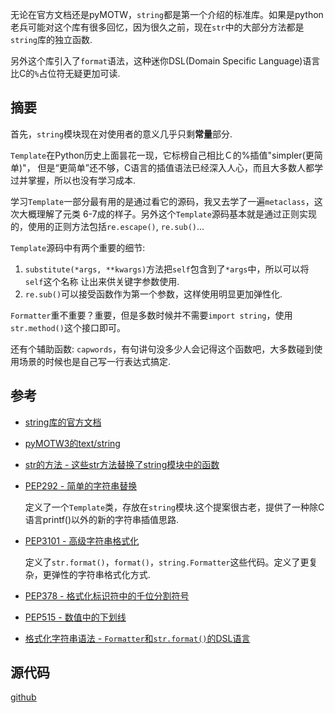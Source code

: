 无论在官方文档还是pyMOTW，`string`都是第一个介绍的标准库。如果是python老兵可能对这个库有很多回忆，因为很久之前，现在`str`中的大部分方法都是`string`库的独立函数.

另外这个库引入了`format`语法，这种迷你DSL(Domain Specific Language)语言比C的`%`占位符无疑更加可读.

## 摘要

首先，`string`模块现在对使用者的意义几乎只剩**常量**部分.

`Template`在Python历史上面昙花一现，它标榜自己相比Ｃ的%插值"simpler(更简单)"，
但是“更简单”还不够，C语言的插值语法已经深入人心，而且大多数人都学过并掌握，所以也没有学习成本.

学习`Template`一部分最有用的是通过看它的源码，我又去学了一遍`metaclass`，这次大概理解了元类
6-7成的样子。另外这个`Template`源码基本就是通过正则实现的，使用的正则方法包括`re.escape()`,
`re.sub()`...

`Template`源码中有两个重要的细节:

1. `substitute(*args, **kwargs)`方法把`self`包含到了`*args`中，所以可以将`self`这个名称
让出来供关键字参数使用.
2. `re.sub()`可以接受函数作为第一个参数，这样使用明显更加弹性化.

`Formatter`重不重要？重要，但是多数时候并不需要`import string`，使用`str.method()`这个接口即可。

还有个辅助函数: `capwords`，有句讲句没多少人会记得这个函数吧，大多数碰到使用场景的时候也是自己写一行表达式搞定.

## 参考

- [string库的官方文档](https://docs.python.org/3.5/library/string.html)

- [pyMOTW3的text/string](https://pymotw.com/3/string/index.html)

- [str的方法 - 这些str方法替换了string模块中的函数](https://docs.python.org/3/library/stdtypes.html#string-methods)

- [PEP292 - 简单的字符串替换](https://www.python.org/dev/peps/pep-0292)

    定义了一个`Template`类，存放在`string`模块.这个提案很古老，提供了一种除C语言printf()以外的新的字符串插值思路.

- [PEP3101 - 高级字符串格式化](https://www.python.org/dev/peps/pep-3101)

    定义了`str.format()`，`format()`，`string.Formatter`这些代码。定义了更复杂，更弹性的字符串格式化方式.

- [PEP378 - 格式化标识符中的千位分割符号](https://www.python.org/dev/peps/pep-0378/)

- [PEP515 - 数值中的下划线](https://www.python.org/dev/peps/pep-0515/)

- [格式化字符串语法 - `Formatter`和`str.format()`的DSL语言](https://docs.python.org/3.5/library/string.html#format-string-syntax)

## 源代码 

[github](https://github.com/python/cpython/blob/3.6/Lib/string.py)



